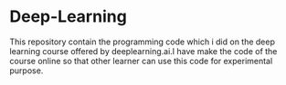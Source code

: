 # Deep-Learning
This repository contain the programming  code which i did on the deep learning course offered by deeplearning.ai.I have make  the code of the course online so that other learner can use this code for experimental purpose.
